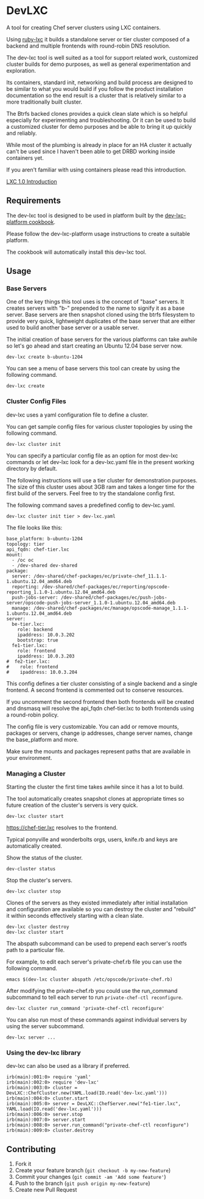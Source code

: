 # DevLXC

A tool for creating Chef server clusters using LXC containers.

Using [ruby-lxc](https://github.com/lxc/ruby-lxc) it builds a standalone server or
tier cluster composed of a backend and multiple frontends with round-robin DNS resolution.

The dev-lxc tool is well suited as a tool for support related work, customized
cluster builds for demo purposes, as well as general experimentation and exploration.

Its containers, standard init, networking and build process are designed to be similar
to what you would build if you follow the product installation documentation so the end
result is a cluster that is relatively similar to a more traditionally built cluster.

The Btrfs backed clones provides a quick clean slate which is so helpful especially
for experimenting and troubleshooting. Or it can be used to build a customized cluster
for demo purposes and be able to bring it up quickly and reliably.

While most of the plumbing is already in place for an HA cluster it actually can't be
used since I haven't been able to get DRBD working inside containers yet.

If you aren't familiar with using containers please read this introduction.

[LXC 1.0 Introduction](https://www.stgraber.org/2013/12/20/lxc-1-0-blog-post-series/)

## Requirements

The dev-lxc tool is designed to be used in platform built by the
[dev-lxc-platform cookbook](https://github.com/jeremiahsnapp/dev-lxc-platform).

Please follow the dev-lxc-platform usage instructions to create a suitable platform.

The cookbook will automatically install this dev-lxc tool.

## Usage

### Base Servers

One of the key things this tool uses is the concept of "base" servers.
It creates servers with "b-" prepended to the name to signify it as a base server.
Base servers are then snapshot cloned using the btrfs filesystem to provide very
quick, lightweight duplicates of the base server that are either used to build
another base server or a usable server.

The initial creation of base servers for the various platforms can take awhile so
let's go ahead and start creating an Ubuntu 12.04 base server now.

    dev-lxc create b-ubuntu-1204

You can see a menu of base servers this tool can create by using the following command.

    dev-lxc create

### Cluster Config Files

dev-lxc uses a yaml configuration file to define a cluster.

You can get sample config files for various cluster topologies by using the following command.

	dev-lxc cluster init

You can specify a particular config file as an option for most dev-lxc commands
or let dev-lxc look for a dev-lxc.yaml file in the present working directory by default.

The following instructions will use a tier cluster for demonstration purposes.
The size of this cluster uses about 3GB ram and takes a longer time for the first
build of the servers. Feel free to try the standalone config first.

The following command saves a predefined config to dev-lxc.yaml.

	dev-lxc cluster init tier > dev-lxc.yaml

The file looks like this:

    base_platform: b-ubuntu-1204
    topology: tier
    api_fqdn: chef-tier.lxc
    mount:
      - /oc oc
      - /dev-shared dev-shared
    package:
      server: /dev-shared/chef-packages/ec/private-chef_11.1.1-1.ubuntu.12.04_amd64.deb
      reporting: /dev-shared/chef-packages/ec/reporting/opscode-reporting_1.1.0-1.ubuntu.12.04_amd64.deb
      push-jobs-server: /dev-shared/chef-packages/ec/push-jobs-server/opscode-push-jobs-server_1.1.0-1.ubuntu.12.04_amd64.deb
      manage: /dev-shared/chef-packages/ec/manage/opscode-manage_1.1.1-1.ubuntu.12.04_amd64.deb
    server:
      be-tier.lxc:
        role: backend
        ipaddress: 10.0.3.202
        bootstrap: true
      fe1-tier.lxc:
        role: frontend
        ipaddress: 10.0.3.203
    #  fe2-tier.lxc:
    #    role: frontend
    #    ipaddress: 10.0.3.204

This config defines a tier cluster consisting of a single backend and a single frontend.
A second frontend is commented out to conserve resources.

If you uncomment the second frontend then both frontends will be created and dnsmasq will
resolve the api_fqdn chef-tier.lxc to both frontends using a round-robin policy.

The config file is very customizable. You can add or remove mounts, packages or servers,
change ip addresses, change server names, change the base_platform and more.

Make sure the mounts and packages represent paths that are available in your environment.

### Managing a Cluster

Starting the cluster the first time takes awhile since it has a lot to build.

The tool automatically creates snapshot clones at appropriate times so future
creation of the cluster's servers is very quick.

	dev-lxc cluster start

https://chef-tier.lxc resolves to the frontend.

Typical ponyville and wonderbolts orgs, users, knife.rb and keys are automatically created.

Show the status of the cluster.

    dev-cluster status

Stop the cluster's servers.

	dev-lxc cluster stop

Clones of the servers as they existed immediately after initial installation and configuration
are available so you can destroy the cluster and "rebuild" it within seconds effectively starting
with a clean slate.

    dev-lxc cluster destroy
	dev-lxc cluster start

The abspath subcommand can be used to prepend each server's rootfs path to a particular file.

For example, to edit each server's private-chef.rb file you can use the following command.

    emacs $(dev-lxc cluster abspath /etc/opscode/private-chef.rb)

After modifying the private-chef.rb you could use the run_command subcommand to tell each server
to run `private-chef-ctl reconfigure`.

    dev-lxc cluster run_command 'private-chef-ctl reconfigure'

You can also run most of these commands against individual servers by using the server subcommand.

    dev-lxc server ...

### Using the dev-lxc library

dev-lxc can also be used as a library if preferred.

    irb(main):001:0> require 'yaml'
	irb(main):002:0> require 'dev-lxc'
	irb(main):003:0> cluster = DevLXC::ChefCluster.new(YAML.load(IO.read('dev-lxc.yaml')))
	irb(main):004:0> cluster.start
	irb(main):005:0> server = DevLXC::ChefServer.new("fe1-tier.lxc", YAML.load(IO.read('dev-lxc.yaml')))
	irb(main):006:0> server.stop
	irb(main):007:0> server.start
	irb(main):008:0> server.run_command("private-chef-ctl reconfigure")
	irb(main):009:0> cluster.destroy

## Contributing

1. Fork it
2. Create your feature branch (`git checkout -b my-new-feature`)
3. Commit your changes (`git commit -am 'Add some feature'`)
4. Push to the branch (`git push origin my-new-feature`)
5. Create new Pull Request
